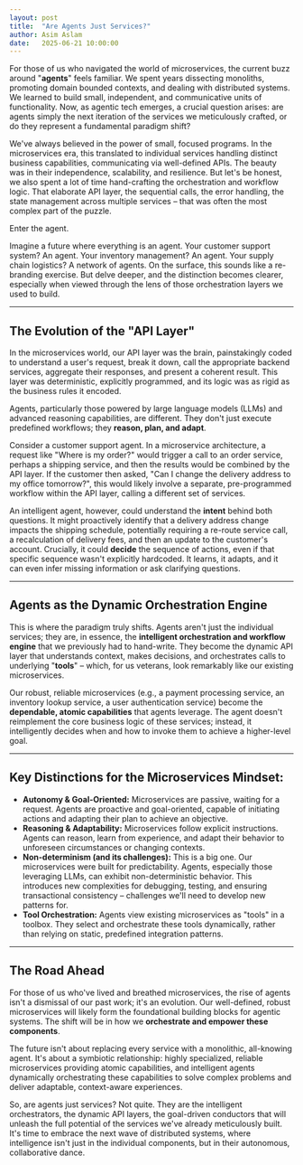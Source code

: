```yaml
---
layout: post
title:  "Are Agents Just Services?"
author: Asim Aslam
date:   2025-06-21 10:00:00
---
```


For those of us who navigated the world of microservices, the current buzz around "**agents**" feels familiar. We spent years dissecting monoliths, promoting domain bounded contexts, and dealing with distributed systems. We learned to build small, independent, and communicative units of functionality. Now, as agentic tech emerges, a crucial question arises: are agents simply the next iteration of the services we meticulously crafted, or do they represent a fundamental paradigm shift?

We've always believed in the power of small, focused programs. In the microservices era, this translated to individual services handling distinct business capabilities, communicating via well-defined APIs. The beauty was in their independence, scalability, and resilience. But let's be honest, we also spent a lot of time hand-crafting the orchestration and workflow logic. That elaborate API layer, the sequential calls, the error handling, the state management across multiple services – that was often the most complex part of the puzzle.

Enter the agent.

Imagine a future where everything is an agent. Your customer support system? An agent. Your inventory management? An agent. Your supply chain logistics? A network of agents. On the surface, this sounds like a re-branding exercise. But delve deeper, and the distinction becomes clearer, especially when viewed through the lens of those orchestration layers we used to build.

---

## The Evolution of the "API Layer"

In the microservices world, our API layer was the brain, painstakingly coded to understand a user's request, break it down, call the appropriate backend services, aggregate their responses, and present a coherent result. This layer was deterministic, explicitly programmed, and its logic was as rigid as the business rules it encoded.

Agents, particularly those powered by large language models (LLMs) and advanced reasoning capabilities, are different. They don't just execute predefined workflows; they **reason, plan, and adapt**.

Consider a customer support agent. In a microservice architecture, a request like "Where is my order?" would trigger a call to an order service, perhaps a shipping service, and then the results would be combined by the API layer. If the customer then asked, "Can I change the delivery address to my office tomorrow?", this would likely involve a separate, pre-programmed workflow within the API layer, calling a different set of services.

An intelligent agent, however, could understand the **intent** behind both questions. It might proactively identify that a delivery address change impacts the shipping schedule, potentially requiring a re-route service call, a recalculation of delivery fees, and then an update to the customer's account. Crucially, it could **decide** the sequence of actions, even if that specific sequence wasn't explicitly hardcoded. It learns, it adapts, and it can even infer missing information or ask clarifying questions.

---

## Agents as the Dynamic Orchestration Engine

This is where the paradigm truly shifts. Agents aren't just the individual services; they are, in essence, the **intelligent orchestration and workflow engine** that we previously had to hand-write. They become the dynamic API layer that understands context, makes decisions, and orchestrates calls to underlying "**tools**" – which, for us veterans, look remarkably like our existing microservices.

Our robust, reliable microservices (e.g., a payment processing service, an inventory lookup service, a user authentication service) become the **dependable, atomic capabilities** that agents leverage. The agent doesn't reimplement the core business logic of these services; instead, it intelligently decides when and how to invoke them to achieve a higher-level goal.

---

## Key Distinctions for the Microservices Mindset:

* **Autonomy & Goal-Oriented:** Microservices are passive, waiting for a request. Agents are proactive and goal-oriented, capable of initiating actions and adapting their plan to achieve an objective.
* **Reasoning & Adaptability:** Microservices follow explicit instructions. Agents can reason, learn from experience, and adapt their behavior to unforeseen circumstances or changing contexts.
* **Non-determinism (and its challenges):** This is a big one. Our microservices were built for predictability. Agents, especially those leveraging LLMs, can exhibit non-deterministic behavior. This introduces new complexities for debugging, testing, and ensuring transactional consistency – challenges we'll need to develop new patterns for.
* **Tool Orchestration:** Agents view existing microservices as "tools" in a toolbox. They select and orchestrate these tools dynamically, rather than relying on static, predefined integration patterns.

---

## The Road Ahead

For those of us who've lived and breathed microservices, the rise of agents isn't a dismissal of our past work; it's an evolution. Our well-defined, robust microservices will likely form the foundational building blocks for agentic systems. The shift will be in how we **orchestrate and empower these components**.

The future isn't about replacing every service with a monolithic, all-knowing agent. It's about a symbiotic relationship: highly specialized, reliable microservices providing atomic capabilities, and intelligent agents dynamically orchestrating these capabilities to solve complex problems and deliver adaptable, context-aware experiences.

So, are agents just services? Not quite. They are the intelligent orchestrators, the dynamic API layers, the goal-driven conductors that will unleash the full potential of the services we've already meticulously built. It's time to embrace the next wave of distributed systems, where intelligence isn't just in the individual components, but in their autonomous, collaborative dance.
